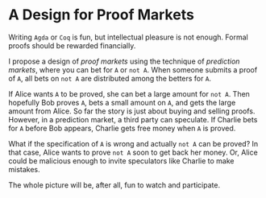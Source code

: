 A Design for Proof Markets
============================

Writing `Agda` or `Coq` is fun, but intellectual pleasure is not enough.  Formal proofs should be rewarded financially.

I propose a design of *proof markets* using the technique of *prediction markets*, where
you can bet for `A` or `not A`.
When someone submits a proof of `A`, all bets on `not A` are distributed among the betters for `A`.

If Alice wants `A` to be proved, she can bet a large amount for `not A`.
Then hopefully Bob proves `A`, bets a small amount on `A`, and gets the large amount from Alice.
So far the story is just about buying and selling proofs.
However, in a prediction market, a third party can speculate.
If Charlie bets for `A` before Bob appears, Charlie gets free money when `A` is proved.

What if the specification of `A` is wrong and actually `not A` can be proved?
In that case, Alice wants to prove `not A` soon to get back her money.
Or, Alice could be malicious enough to invite speculators like Charlie to make mistakes.

The whole picture will be, after all, fun to watch and participate.
